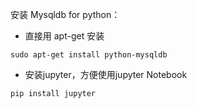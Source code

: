 安装 Mysqldb for python：

- 直接用 apt-get 安装

```
sudo apt-get install python-mysqldb
```

- 安装jupyter，方便使用jupyter Notebook

```
pip install jupyter
```